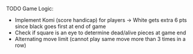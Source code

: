 TODO Game Logic:
* Implement Komi (score handicap) for players -> White gets extra 6 pts since black goes first at end of game
* Check if square is an eye to determine dead/alive pieces at game end
* Alternating move limit (cannot play same move more than 3 times in a row)
